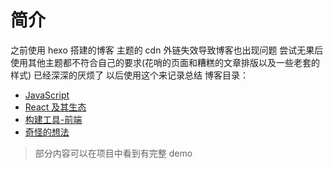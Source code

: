# 简介
之前使用 hexo 搭建的博客 主题的 cdn 外链失效导致博客也出现问题 尝试无果后使用其他主题都不符合自己的要求(花哨的页面和糟糕的文章排版以及一些老套的样式) 已经深深的厌烦了
以后使用这个来记录总结
博客目录：
- [JavaScript](https://github.com/xiaochengzi6/Blog/projects/1)
- [React 及其生态](https://github.com/xiaochengzi6/Blog/projects/2)
- [构建工具-前端](https://github.com/xiaochengzi6/Blog/projects/3)
- [奇怪的想法](https://github.com/xiaochengzi6/Blog/projects/4)

> 部分内容可以在项目中看到有完整 demo
